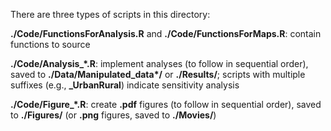 There are three types of scripts in this directory:

**./Code/FunctionsForAnalysis.R** and **./Code/FunctionsForMaps.R**: contain functions to source

**./Code/Analysis_\*.R**: implement analyses (to follow in sequential order), saved to **./Data/Manipulated_data\*/** or **./Results/**; scripts with multiple suffixes (e.g., **_UrbanRural**) indicate sensitivity analysis

**./Code/Figure_\*.R**: create **.pdf** figures (to follow in sequential order), saved to **./Figures/** (or **.png** figures, saved to **./Movies/**)

